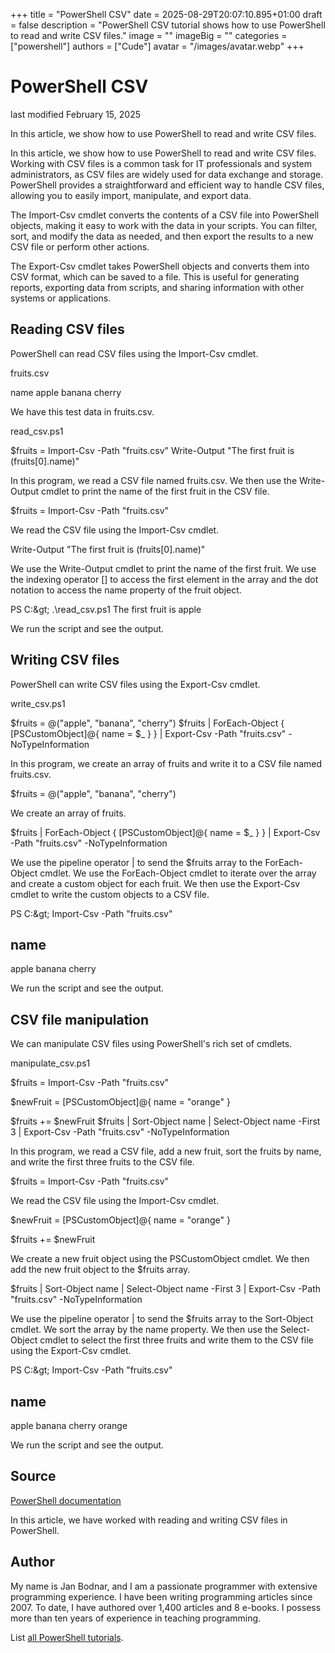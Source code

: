 +++
title = "PowerShell CSV"
date = 2025-08-29T20:07:10.895+01:00
draft = false
description = "PowerShell CSV tutorial shows how to use PowerShell to read and write CSV files."
image = ""
imageBig = ""
categories = ["powershell"]
authors = ["Cude"]
avatar = "/images/avatar.webp"
+++

# PowerShell CSV

last modified February 15, 2025

In this article, we show how to use PowerShell to read and write CSV files.

In this article, we show how to use PowerShell to read and write CSV files.
Working with CSV files is a common task for IT professionals and system
administrators, as CSV files are widely used for data exchange and storage.
PowerShell provides a straightforward and efficient way to handle CSV files,
allowing you to easily import, manipulate, and export data.

The Import-Csv cmdlet converts the contents of a CSV file into
PowerShell objects, making it easy to work with the data in your scripts. You
can filter, sort, and modify the data as needed, and then export the results to
a new CSV file or perform other actions.

The Export-Csv cmdlet takes PowerShell objects and converts them
into CSV format, which can be saved to a file. This is useful for generating
reports, exporting data from scripts, and sharing information with other systems
or applications.

## Reading CSV files

PowerShell can read CSV files using the Import-Csv cmdlet.

fruits.csv
  

name
apple
banana
cherry

We have this test data in fruits.csv.

read_csv.ps1
  

$fruits = Import-Csv -Path "fruits.csv"
Write-Output "The first fruit is $($fruits[0].name)"

In this program, we read a CSV file named fruits.csv. We then use
the Write-Output cmdlet to print the name of the first fruit in the
CSV file.

$fruits = Import-Csv -Path "fruits.csv"

We read the CSV file using the Import-Csv cmdlet.

Write-Output "The first fruit is $($fruits[0].name)"

We use the Write-Output cmdlet to print the name of the first
fruit. We use the indexing operator [] to access the first element
in the array and the dot notation to access the name property of
the fruit object.

PS C:\&gt; .\read_csv.ps1
The first fruit is apple

We run the script and see the output.

## Writing CSV files

PowerShell can write CSV files using the Export-Csv cmdlet.

write_csv.ps1
  

$fruits = @("apple", "banana", "cherry")
$fruits |
    ForEach-Object {
        [PSCustomObject]@{
            name = $_
        }
    } |
    Export-Csv -Path "fruits.csv" -NoTypeInformation

In this program, we create an array of fruits and write it to a CSV file named
fruits.csv.

$fruits = @("apple", "banana", "cherry")

We create an array of fruits.

$fruits |
    ForEach-Object {
        [PSCustomObject]@{
            name = $_
        }
    } |
    Export-Csv -Path "fruits.csv" -NoTypeInformation

We use the pipeline operator | to send the $fruits
array to the ForEach-Object cmdlet. We use the
ForEach-Object cmdlet to iterate over the array and create a custom
object for each fruit. We then use the Export-Csv cmdlet to write
the custom objects to a CSV file.

PS C:\&gt; Import-Csv -Path "fruits.csv"

name
----
apple
banana
cherry

We run the script and see the output.

## CSV file manipulation

We can manipulate CSV files using PowerShell's rich set of cmdlets.

manipulate_csv.ps1
  

$fruits = Import-Csv -Path "fruits.csv"

$newFruit = [PSCustomObject]@{
    name = "orange"
}

$fruits += $newFruit
$fruits |
    Sort-Object name |
    Select-Object name -First 3 |
    Export-Csv -Path "fruits.csv" -NoTypeInformation

In this program, we read a CSV file, add a new fruit, sort the fruits by name,
and write the first three fruits to the CSV file.

$fruits = Import-Csv -Path "fruits.csv"

We read the CSV file using the Import-Csv cmdlet.

$newFruit = [PSCustomObject]@{
    name = "orange"
}

$fruits += $newFruit

We create a new fruit object using the PSCustomObject cmdlet. We
then add the new fruit object to the $fruits array.

$fruits |
    Sort-Object name |
    Select-Object name -First 3 |
    Export-Csv -Path "fruits.csv" -NoTypeInformation

We use the pipeline operator | to send the $fruits array to the Sort-Object cmdlet. We sort the array by the name property. We then use the Select-Object cmdlet to select the first three fruits and write them to the CSV file using the Export-Csv cmdlet.

PS C:\&gt; Import-Csv -Path "fruits.csv"

name
----
apple
banana
cherry
orange

We run the script and see the output.

## Source

[PowerShell documentation](https://docs.microsoft.com/en-us/powershell/)

In this article, we have worked with reading and writing CSV files in PowerShell.

## Author

My name is Jan Bodnar, and I am a passionate programmer with extensive
programming experience. I have been writing programming articles since 2007.
To date, I have authored over 1,400 articles and 8 e-books. I possess more
than ten years of experience in teaching programming.

List [all PowerShell tutorials](/powershell/).